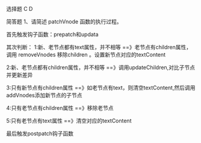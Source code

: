 选择题
C D

简答题
1、请简述 patchVnode 函数的执行过程。


首先触发钩子函数：prepatch和updata

其次判断：
1:新、老节点都有text属性，并不相等 ==》老节点有children属性，调用 removeVnodes 移除children 。设置新节点对应的textContent

2:新、老节点都有children属性，并不相等 ==》调用updateChildren,对比子节点并更新差异

3:只有新节点有children属性 ==》如老节点有text，则清空textContent,然后调用addVnodes添加新节点的子节点

4:只有老节点有children属性 ==》移除老节点

5:只有老节点有text属性 ==》清空对应的textContent

最后触发postpatch钩子函数
